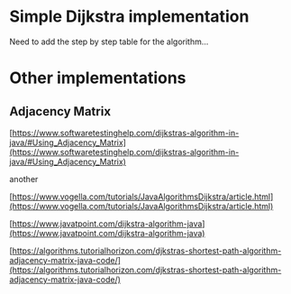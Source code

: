 # Simple Dijkstra implementation

Need to add the step by step table for the algorithm...

# Other implementations

## Adjacency Matrix
[https://www.softwaretestinghelp.com/dijkstras-algorithm-in-java/#Using_Adjacency_Matrix](https://www.softwaretestinghelp.com/dijkstras-algorithm-in-java/#Using_Adjacency_Matrix)

another

[https://www.vogella.com/tutorials/JavaAlgorithmsDijkstra/article.html](https://www.vogella.com/tutorials/JavaAlgorithmsDijkstra/article.html)

[https://www.javatpoint.com/dijkstra-algorithm-java](https://www.javatpoint.com/dijkstra-algorithm-java)

[https://algorithms.tutorialhorizon.com/djkstras-shortest-path-algorithm-adjacency-matrix-java-code/](https://algorithms.tutorialhorizon.com/djkstras-shortest-path-algorithm-adjacency-matrix-java-code/)